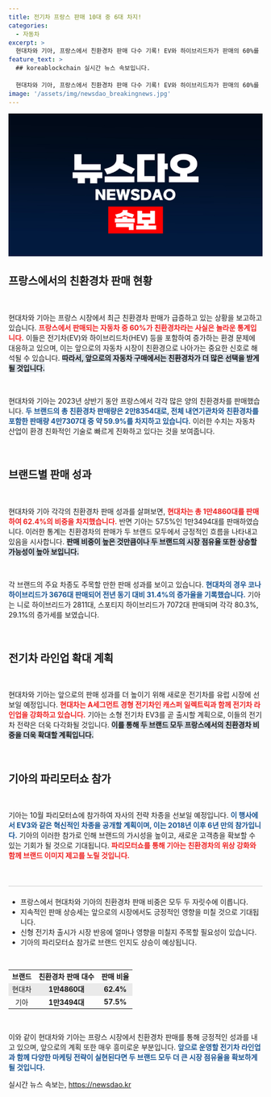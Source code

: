 ```yaml
---
title: 전기차 프랑스 판매 10대 중 6대 차지!
categories:
  - 자동차
excerpt: >
  현대차와 기아, 프랑스에서 친환경차 판매 다수 기록! EV와 하이브리드차가 판매의 60%를 차지하며, 신형 전기차 출시로 시장 확대를 예고합니다. 파리모터쇼에서 반전의 기회를 잡을 준비가 되어 있습니다!
feature_text: >
  ## koreablockchain 실시간 뉴스 속보입니다.

  현대차와 기아, 프랑스에서 친환경차 판매 다수 기록! EV와 하이브리드차가 판매의 60%를 차지하며, 신형 전기차 출시로 시장 확대를 예고합니다. 파리모터쇼에서 반전의 기회를 잡을 준비가 되어 있습니다!
image: '/assets/img/newsdao_breakingnews.jpg'
---
```


<p><img src="/assets/img/newsdao_breakingnews.jpg" alt="koreablockchain 속보" /></p>

<h2 data-ke-size="size26">프랑스에서의 친환경차 판매 현황</h2>

<p data-ke-size="size16">&nbsp;</p> 

<p>현대차와 기아는 프랑스 시장에서 최근 친환경차 판매가 급증하고 있는 상황을 보고하고 있습니다. <b><span style="color: #ee2323;">프랑스에서 판매되는 자동차 중 60%가 친환경차라는 사실은 놀라운 통계입니다.</span></b> 이들은 전기차(EV)와 하이브리드차(HEV) 등을 포함하여 증가하는 환경 문제에 대응하고 있으며, 이는 앞으로의 자동차 시장이 친환경으로 나아가는 중요한 신호로 해석될 수 있습니다. <b><span style="background-color: #21538527;">따라서, 앞으로의 자동차 구매에서는 친환경차가 더 많은 선택을 받게 될 것입니다.</span></b></p>

<p data-ke-size="size16">&nbsp;</p> 

<p>현대차와 기아는 2023년 상반기 동안 프랑스에서 각각 많은 양의 친환경차를 판매했습니다. <b><span style="color: #1a5490;">두 브랜드의 총 친환경차 판매량은 2만8354대로, 전체 내연기관차와 친환경차를 포함한 판매량 4만7307대 중 약 59.9%를 차지하고 있습니다.</span></b> 이러한 수치는 자동차 산업이 환경 친화적인 기술로 빠르게 진화하고 있다는 것을 보여줍니다.</p>

<p data-ke-size="size16">&nbsp;</p> 

<h2 data-ke-size="size26">브랜드별 판매 성과</h2>

<p data-ke-size="size16">&nbsp;</p> 

<p>현대차와 기아 각각의 친환경차 판매 성과를 살펴보면, <b><span style="color: #ee2323;">현대차는 총 1만4860대를 판매하여 62.4%의 비중을 차지했습니다.</span></b> 반면 기아는 57.5%인 1만3494대를 판매하였습니다. 이러한 통계는 친환경차의 판매가 두 브랜드 모두에서 긍정적인 흐름을 나타내고 있음을 시사합니다. <b><span style="background-color: #21538527;">판매 비중이 높은 것만큼이나 두 브랜드의 시장 점유율 또한 상승할 가능성이 높아 보입니다.</span></b></p>

<p data-ke-size="size16">&nbsp;</p> 

<p>각 브랜드의 주요 차종도 주목할 만한 판매 성과를 보이고 있습니다. <b><span style="color: #1a5490;">현대차의 경우 코나 하이브리드가 3676대 판매되어 전년 동기 대비 31.4%의 증가율을 기록했습니다.</span></b> 기아는 니로 하이브리드가 2811대, 스포티지 하이브리드가 7072대 판매되며 각각 80.3%, 29.1%의 증가세를 보였습니다.</p>

<p data-ke-size="size16">&nbsp;</p>

<h2 data-ke-size="size26">전기차 라인업 확대 계획</h2>

<p data-ke-size="size16">&nbsp;</p>

<p>현대차와 기아는 앞으로의 판매 성과를 더 높이기 위해 새로운 전기차를 유럽 시장에 선보일 예정입니다. <b><span style="color: #ee2323;">현대차는 A세그먼트 경형 전기차인 캐스퍼 일렉트릭과 함께 전기차 라인업을 강화하고 있습니다.</span></b> 기아는 소형 전기차 EV3를 곧 출시할 계획으로, 이들의 전기차 전략은 더욱 다각화될 것입니다. <b><span style="background-color: #21538527;">이를 통해 두 브랜드 모두 프랑스에서의 친환경차 비중을 더욱 확대할 계획입니다.</span></b></p>

<p data-ke-size="size16">&nbsp;</p>

<h2 data-ke-size="size26">기아의 파리모터쇼 참가</h2>

<p data-ke-size="size16">&nbsp;</p>

<p>기아는 10월 파리모터쇼에 참가하여 자사의 전략 차종을 선보일 예정입니다. <b><span style="color: #1a5490;">이 행사에서 EV3와 같은 혁신적인 차종을 공개할 계획이며, 이는 2018년 이후 6년 만의 참가입니다.</span></b> 기아의 이러한 참가로 인해 브랜드의 가시성을 높이고, 새로운 고객층을 확보할 수 있는 기회가 될 것으로 기대됩니다. <b><span style="color: #ee2323;">파리모터쇼를 통해 기아는 친환경차의 위상 강화와 함께 브랜드 이미지 제고를 노릴 것입니다.</span></b></p>

<p data-ke-size="size16">&nbsp;</p> 

<hr style="height: 1px; background-color: #cccccc; border: none; margin: 20px 0;"/>

<ul>
    <li>프랑스에서 현대차와 기아의 친환경차 판매 비중은 모두 두 자릿수에 이릅니다.</li>
    <li>지속적인 판매 상승세는 앞으로의 시장에서도 긍정적인 영향을 미칠 것으로 기대됩니다.</li>
    <li>신형 전기차 출시가 시장 반응에 얼마나 영향을 미칠지 주목할 필요성이 있습니다.</li>
    <li>기아의 파리모터쇼 참가로 브랜드 인지도 상승이 예상됩니다.</li>
</ul>

<p data-ke-size="size16">&nbsp;</p> 

<table style="width: 100%; border-collapse: collapse;">
    <tr>
        <td style="text-align: center; height: 17px;"><b>브랜드</b></td>
        <td style="text-align: center; height: 17px;"><b>친환경차 판매 대수</b></td>
        <td style="text-align: center; height: 17px;"><b>판매 비율</b></td>
    </tr>
    <tr style="background-color: #eaeaea;">
        <td style="text-align: center; height: 17px;">현대차</td>
        <td style="text-align: center; height: 17px;"><b>1만4860대</b></td>
        <td style="text-align: center; height: 17px;"><b>62.4%</b></td>
    </tr>
    <tr>
        <td style="text-align: center; height: 17px;">기아</td>
        <td style="text-align: center; height: 17px;"><b>1만3494대</b></td>
        <td style="text-align: center; height: 17px;"><b>57.5%</b></td>
    </tr>
</table>

<p data-ke-size="size16">&nbsp;</p>

<p>이와 같이 현대차와 기아는 프랑스 시장에서 친환경차 판매를 통해 긍정적인 성과를 내고 있으며, 앞으로의 계획 또한 매우 흥미로운 부분입니다. <b><span style="color: #1a5490;">앞으로 운영할 전기차 라인업과 함께 다양한 마케팅 전략이 실현된다면 두 브랜드 모두 더 큰 시장 점유율을 확보하게 될 것입니다.</span></b></p>
실시간 뉴스 속보는, <a href="https://newsdao.kr" rel="dofollow">https://newsdao.kr</a>


